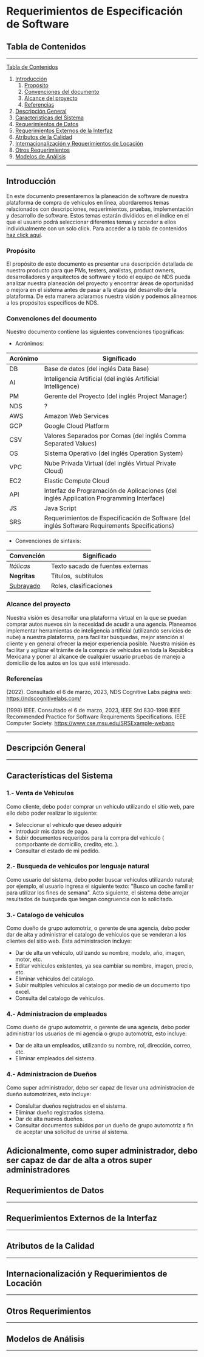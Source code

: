 # Requerimientos de Especificación de Software

## Tabla de Contenidos

---

[Tabla de Contenidos](#tabla-de-contenidos)
1. [Introducción](#introducción)
    1. [Propósito](#propósito)
    2. [Convenciones del documento](#convenciones-del-documento)
    3. [Alcance del proyecto](#alcance-del-proyecto)
    4. [Referencias](#referencias)
7. [Descripción General](#descripción-general)
8. [Características del Sistema](#características-del-sistema)
9. [Requerimientos de Datos](#requerimientos-de-datos)
10. [Requerimientos Externos de la Interfaz](#requerimientos-externos-de-la-interfaz)
11. [Atributos de la Calidad](#atributos-de-la-calidad)
12. [Internacionalización y Requerimientos de Locación](#internacionalización-y-requerimientos-de-locación)
13. [Otros Requerimientos](#otros-requerimientos)
14. [Modelos de Análisis](#modelos-de-análisis)

---

## Introducción

En este documento presentaremos la planeación de software de nuestra plataforma de compra de vehículos en línea, abordaremos temas relacionados con descripciones, requerimientos, pruebas, implementación y desarrollo de software. Estos temas estarán divididos en el índice en el que el usuario podrá seleccionar diferentes temas y acceder a ellos individualmente con un solo click. Para acceder a la tabla de contenidos [haz click aquí](#tabla-de-contenidos).

### Propósito

El propósito de este documento es presentar una descripción detallada de nuestro producto para que PMs, testers, analistas, product owners, desarrolladores y arquitectos de software y todo el equipo de NDS pueda analizar nuestra planeación del proyecto y encontrar áreas de oportunidad o mejora en el sistema antes de pasar a la etapa del desarrollo de la plataforma. De esta manera aclaramos nuestra visión y podemos alinearnos a los propósitos específicos de NDS.

### Convenciones del documento

Nuestro documento contiene las siguientes convenciones tipográficas:

- Acrónimos:

| Acrónimo | Significado                                                                                    |
|----------|------------------------------------------------------------------------------------------------|
| DB       | Base de datos (del inglés Data Base)                                                           |
| AI       | Inteligencia Artificial (del inglés Artificial Intelligence)                                   |
| PM       | Gerente del Proyecto (del inglés Project Manager)                                              |
| NDS      | ?                                                                                              |
| AWS      | Amazon Web Services                                                                            |
| GCP      | Google Cloud Platform                                                                          |
| CSV      | Valores Separados por Comas (del inglés Comma Separated Values)                                |
| OS       | Sistema Operativo (del inglés Operation System)                                                |
| VPC      | Nube Privada Virtual (del inglés Virtual Private Cloud)                                        |
| EC2      | Elastic Compute Cloud                                                                          |
| API      | Interfaz de Programación de Aplicaciones (del inglés Application Programming Interface)        |
| JS       | Java Script                                                                                    |
| SRS      | Requerimientos de Especificación de Software (del inglés Software Requirements Specifications) |

- Convenciones de sintaxis:

| Convención         | Significado                      |
|--------------------|----------------------------------|
|*Itálicas*          | Texto sacado de fuentes externas |
|**Negritas**        | Títulos,  subtítulos             |
|<ins>Subrayado<ins/>| Roles, clasificaciones           |

  
### Alcance del proyecto
  
Nuestra visión es desarrollar una plataforma virtual en la que se puedan comprar autos nuevos sin la necesidad de acudir a una agencia. Planeamos implementar herramientas de inteligencia artificial (utilizando servicios de nube) a nuestra plataforma, para facilitar búsquedas, mejor atención al cliente y en general ofrecer la mejor experiencia posible. Nuestra misión es facilitar y agilizar el trámite de la compra de vehículos en toda la República Mexicana y poner al alcance de cualquier usuario pruebas de manejo a domicilio de los autos en los que esté interesado.


### Referencias
  
(2022). Consultado el 6 de marzo, 2023, NDS Cognitive Labs página web: https://ndscognitivelabs.com/

(1998) IEEE. Consultado el 6 de marzo, 2023, IEEE Std 830-1998 IEEE Recommended Practice for Software Requirements Specifications. IEEE Computer Society. https://www.cse.msu.edu/SRSExample-webapp



---

## Descripción General

---

## Características del Sistema
    
### 1.- Venta de Vehiculos

Como cliente, debo poder comprar un vehiculo utilizando el sitio web, pare ello debo poder realizar lo siguiente:
    
- Seleccionar el vehiculo que deseo adquirir 
- Introducir mis datos de pago. 
- Subir documentos requeridos para la compra del vehiculo ( comporbante de domicilio, credito, etc. ).
- Consultar el estado de mi pedido. 


 ### 2.- Busqueda de vehiculos por lenguaje natural 
    
Como usuario del sistema, debo poder buscar vehiculos utilizando natural; por ejemplo, el usuario ingresa el siguiente texto: "Busco un coche familiar para utilizar los fines de semana". Acto siguiente, el sistema debe arrojar resultados de busqueda que tengan congruencia con lo solicitado.
 
### 3.- Catalogo de vehiculos 
Como dueño de grupo automotriz, o gerente de una agencia, debo poder dar de alta y administrar el catalogo de vehiculos que se venderan a los clientes del sitio web. Esta administracion incluye:

 - Dar de alta un vehiculo, utilizando su nombre, modelo, año, imagen, motor, etc.
 - Editar vehiculos existentes, ya sea cambiar su nombre, imagen, precio, etc.
 - Eliminar vehiculos del catalogo. 
 - Subir multiples vehiculos al catalogo por medio de un documento tipo excel. 
 - Consulta del catalogo de vehiculos.
 
### 4.- Administracion de empleados 
Como dueño de grupo automotriz, o gerente de una agencia, debo poder administrar los usuarios de mi agencia o grupo automotriz, esto incluye:
 - Dar de alta un empleados, utilizando su nombre, rol, dirección, correo, etc.
 - Eliminar empleados del sistema. 
    
### 4.- Administracion de Dueños   
Como super administrador, debo ser capaz de llevar una administracion de dueño automotrizes, esto incluye:
 - Conslultar dueños registrados en el sistema.
 - Eliminar dueño registrados sistema. 
 - Dar de alta nuevos dueños.
- Consultar documentos subidos por un dueño de grupo automotriz a fin de aceptar una solicitud de unirse al sistema.

Adicionalmente, como super administrador, debo ser capaz de dar de alta a otros super administradores
---

## Requerimientos de Datos

---

## Requerimientos Externos de la Interfaz

---

## Atributos de la Calidad

---

## Internacionalización y Requerimientos de Locación

---

## Otros Requerimientos

---

## Modelos de Análisis

---

